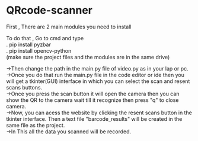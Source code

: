 # QRcode-scanner
First , There are 2 main modules you need to install

To do that , Go to cmd and type\
 . pip install pyzbar\
 . pip install opencv-python\
 (make sure the project files and the modules are in the same drive)
  
->Then change the path in the main.py file of video.py as in your lap or pc.\
->Once you do that run the main.py file in the code editor or ide then you will get a tkinter(GUI) interface in which you can select the scan and resent scans buttons.\
->Once you press the scan button it will open the camera then you can show the QR to the camera wait till it recognize then press "q" to close camera.\
->Now, you can acess the website by clicking the resent scans button in the tkinter interface. Then a text file "barcode_results" will be created in the same file as the project.\
->In This all the data you scanned will be recorded.
